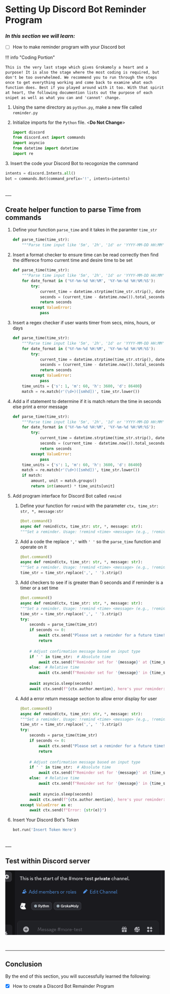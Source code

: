 # Setting Up Discord Bot Reminder Program

### _In this section we will learn:_

- [ ] How to make reminder program with your Discord bot

!!! info "Coding Portion"

    This is the very last stage which gives Grokamoly a heart and a purpose! It is also the stage where the most coding is required, but don't be too overwhelmed. We recommend you to run through the steps once to get everything working and come back to examine what each function does. Best if you played around with it too. With that spirit at heart, the following documention lists out the purpose of each snipet as well as what you can and 'cannot' change.

1. Using the same directory as `python.py`, make a new file called `reminder.py`

2. Initialize imports for the `Python` file. <**Do Not Change**>

   ```py
   import discord
   from discord.ext import commands
   import asyncio
   from datetime import datetime
   import re
   ```

3\. Insert the code your Discord Bot to recogonize the command

```py
intents = discord.Intents.all()
bot = commands.Bot(command_prefix='!', intents=intents)
```

<br>
___

## Create helper function to parse Time from commands

1.  Define your function `parse_time` and it takes in the paramter `time_str`

    ```py
    def parse_time(time_str):
        """Parse time input like '5m', '2h', '1d' or 'YYYY-MM-DD HH:MM'"""
    ```

2.  Insert a format checker to ensure time can be read correctly then find the differece fromo current time and desire time to be set

    ```py
    def parse_time(time_str):
        """Parse time input like '5m', '2h', '1d' or 'YYYY-MM-DD HH:MM'"""
        for date_format in ('%Y-%m-%d %H:%M', '%Y-%m-%d %H:%M:%S'):
            try:
                current_time = datetime.strptime(time_str.strip(), date_formate)
                seconds = (current_time - datetime.now()).total_seconds()
                return seconds
            except ValueError:
                pass
    ```

3.  Insert a regex checker if user wants timer from secs, mins, hours, or days

    ```py
    def parse_time(time_str):
        """Parse time input like '5m', '2h', '1d' or 'YYYY-MM-DD HH:MM'"""
        for date_format in ('%Y-%m-%d %H:%M', '%Y-%m-%d %H:%M:%S'):
            try:
                current_time = datetime.strptime(time_str.strip(), date_formate)
                seconds = (current_time - datetime.now()).total_seconds()
                return seconds
            except ValueError:
                pass
        time_units = {'s': 1, 'm': 60, 'h': 3600, 'd': 86400}
        match = re.match(r'(\d+)([smhd])', time_str.lower())
    ```

4.  Add a if statement to determine if it is match return the time in seconds else print a error message

    ```py
    def parse_time(time_str):
        """Parse time input like '5m', '2h', '1d' or 'YYYY-MM-DD HH:MM'"""
        for date_format in ('%Y-%m-%d %H:%M', '%Y-%m-%d %H:%M:%S'):
            try:
                current_time = datetime.strptime(time_str.strip(), date_formate)
                seconds = (current_time - datetime.now()).total_seconds()
                return seconds
            except ValueError:
                pass
        time_units = {'s': 1, 'm': 60, 'h': 3600, 'd': 86400}
        match = re.match(r'(\d+)([smhd])', time_str.lower())
        if match:
            amount, unit = match.groups()
            return int(amount) * time_units[unit]
    ```

5.  Add program interface for Discord Bot called `remind`

    1.  Define your function for `remind` with the parameter `ctx, time_str: str, *, message:str`

        ```py
        @bot.command()
        async def remind(ctx, time_str: str, *, message: str):
        """Set a reminder. Usage: !remind <time> <message> (e.g., !remind 5m Break or !remind "2025-04-03 14:30" Meeting)"""
        ```

    2.  Add a code the replace `','` with `' '` so the `parse_time` function and operate on it

        ```py
        @bot.command()
        async def remind(ctx, time_str: str, *, message: str):
        """Set a reminder. Usage: !remind <time> <message> (e.g., !remind 5m Break or !remind "2025-04-03 14:30" Meeting)"""
        time_str = time_str.replace(',', ' ').strip()
        ```

    3.  Add checkers to see if is greater than 0 seconds and if reminder is a timer or a set time

        ```py
        @bot.command()
        async def remind(ctx, time_str: str, *, message: str):
        """Set a reminder. Usage: !remind <time> <message> (e.g., !remind 5m Break or !remind "2025-04-03 14:30" Meeting)"""
        time_str = time_str.replace(',', ' ').strip()
        try:
            seconds = parse_time(time_str)
            if seconds <= 0:
                await ctx.send("Please set a reminder for a future time!")
                return

            # Adjust confirmation message based on input type
            if ' ' in time_str:  # Absolute time
                await ctx.send(f"Reminder set for '{message}' at {time_str}.")
            else:  # Relative time
                await ctx.send(f"Reminder set for '{message}' in {time_str}.")

            await asyncio.sleep(seconds)
            await ctx.send(f"{ctx.author.mention}, here's your reminder: {message}")
        ```

    4.  Add a error return message section to allow error display for user

        ```py
        @bot.command()
        async def remind(ctx, time_str: str, *, message: str):
        """Set a reminder. Usage: !remind <time> <message> (e.g., !remind 5m Break or !remind "2025-04-03 14:30" Meeting)"""
        time_str = time_str.replace(',', ' ').strip()
        try:
            seconds = parse_time(time_str)
            if seconds <= 0:
                await ctx.send("Please set a reminder for a future time!")
                return

            # Adjust confirmation message based on input type
            if ' ' in time_str:  # Absolute time
                await ctx.send(f"Reminder set for '{message}' at {time_str}.")
            else:  # Relative time
                await ctx.send(f"Reminder set for '{message}' in {time_str}.")

            await asyncio.sleep(seconds)
            await ctx.send(f"{ctx.author.mention}, here's your reminder: {message}")
        except ValueError as e:
            await ctx.send(f"Error: {str(e)}")
        ```

6.  Insert Your Discord Bot's Token

    ```py
    bot.run('Insert Token Here')
    ```

<br>
___

## Test within Discord server

![gif](./assets/taskthree/Discord_reminder_program.gif 'Reminder Program')

<br>

---

## Conclusion

By the end of this section, you will successfully learned the following:

- [x] How to create a Discord Bot Remainder Program
